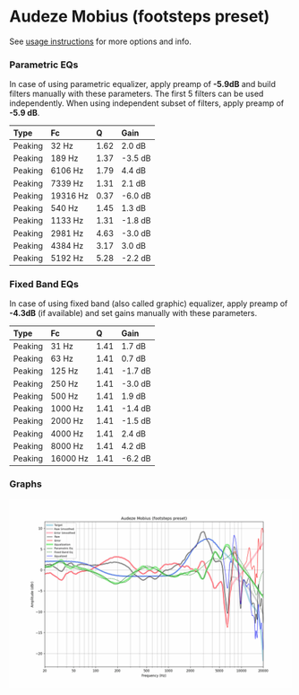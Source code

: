 # Audeze Mobius (footsteps preset)
See [usage instructions](https://github.com/jaakkopasanen/AutoEq#usage) for more options and info.

### Parametric EQs
In case of using parametric equalizer, apply preamp of **-5.9dB** and build filters manually
with these parameters. The first 5 filters can be used independently.
When using independent subset of filters, apply preamp of **-5.9 dB**.

| Type    | Fc       |    Q | Gain    |
|:--------|:---------|:-----|:--------|
| Peaking | 32 Hz    | 1.62 | 2.0 dB  |
| Peaking | 189 Hz   | 1.37 | -3.5 dB |
| Peaking | 6106 Hz  | 1.79 | 4.4 dB  |
| Peaking | 7339 Hz  | 1.31 | 2.1 dB  |
| Peaking | 19316 Hz | 0.37 | -6.0 dB |
| Peaking | 540 Hz   | 1.45 | 1.3 dB  |
| Peaking | 1133 Hz  | 1.31 | -1.8 dB |
| Peaking | 2981 Hz  | 4.63 | -3.0 dB |
| Peaking | 4384 Hz  | 3.17 | 3.0 dB  |
| Peaking | 5192 Hz  | 5.28 | -2.2 dB |

### Fixed Band EQs
In case of using fixed band (also called graphic) equalizer, apply preamp of **-4.3dB**
(if available) and set gains manually with these parameters.

| Type    | Fc       |    Q | Gain    |
|:--------|:---------|:-----|:--------|
| Peaking | 31 Hz    | 1.41 | 1.7 dB  |
| Peaking | 63 Hz    | 1.41 | 0.7 dB  |
| Peaking | 125 Hz   | 1.41 | -1.7 dB |
| Peaking | 250 Hz   | 1.41 | -3.0 dB |
| Peaking | 500 Hz   | 1.41 | 1.9 dB  |
| Peaking | 1000 Hz  | 1.41 | -1.4 dB |
| Peaking | 2000 Hz  | 1.41 | -1.5 dB |
| Peaking | 4000 Hz  | 1.41 | 2.4 dB  |
| Peaking | 8000 Hz  | 1.41 | 4.2 dB  |
| Peaking | 16000 Hz | 1.41 | -6.2 dB |

### Graphs
![](./Audeze%20Mobius%20(footsteps%20preset).png)
